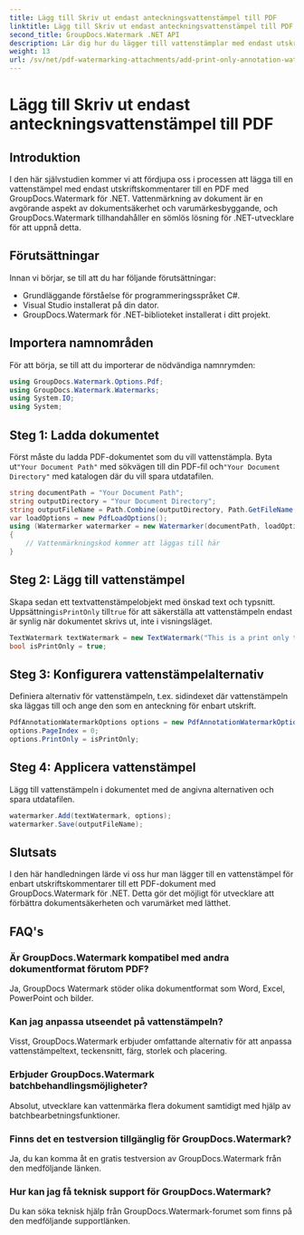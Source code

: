 ```yaml
---
title: Lägg till Skriv ut endast anteckningsvattenstämpel till PDF
linktitle: Lägg till Skriv ut endast anteckningsvattenstämpel till PDF
second_title: GroupDocs.Watermark .NET API
description: Lär dig hur du lägger till vattenstämplar med endast utskriftskommentarer till PDF-filer med GroupDocs.Watermark for .NET. Förbättra dokumentsäkerhet och varumärke utan ansträngning.
weight: 13
url: /sv/net/pdf-watermarking-attachments/add-print-only-annotation-watermark-pdf/
---
```


# Lägg till Skriv ut endast anteckningsvattenstämpel till PDF

## Introduktion
I den här självstudien kommer vi att fördjupa oss i processen att lägga till en vattenstämpel med endast utskriftskommentarer till en PDF med GroupDocs.Watermark för .NET. Vattenmärkning av dokument är en avgörande aspekt av dokumentsäkerhet och varumärkesbyggande, och GroupDocs.Watermark tillhandahåller en sömlös lösning för .NET-utvecklare för att uppnå detta.
## Förutsättningar
Innan vi börjar, se till att du har följande förutsättningar:
- Grundläggande förståelse för programmeringsspråket C#.
- Visual Studio installerat på din dator.
- GroupDocs.Watermark för .NET-biblioteket installerat i ditt projekt.

## Importera namnområden
För att börja, se till att du importerar de nödvändiga namnrymden:
```csharp
using GroupDocs.Watermark.Options.Pdf;
using GroupDocs.Watermark.Watermarks;
using System.IO;
using System;
```
## Steg 1: Ladda dokumentet
 Först måste du ladda PDF-dokumentet som du vill vattenstämpla. Byta ut`"Your Document Path"` med sökvägen till din PDF-fil och`"Your Document Directory"` med katalogen där du vill spara utdatafilen.
```csharp
string documentPath = "Your Document Path";
string outputDirectory = "Your Document Directory";
string outputFileName = Path.Combine(outputDirectory, Path.GetFileName(documentPath));
var loadOptions = new PdfLoadOptions();
using (Watermarker watermarker = new Watermarker(documentPath, loadOptions))
{
    // Vattenmärkningskod kommer att läggas till här
}
```
## Steg 2: Lägg till vattenstämpel
Skapa sedan ett textvattenstämpelobjekt med önskad text och typsnitt. Uppsättning`isPrintOnly` till`true` för att säkerställa att vattenstämpeln endast är synlig när dokumentet skrivs ut, inte i visningsläget.
```csharp
TextWatermark textWatermark = new TextWatermark("This is a print only test watermark. It won't appear in view mode.", new Font("Arial", 8));
bool isPrintOnly = true;
```
## Steg 3: Konfigurera vattenstämpelalternativ
Definiera alternativ för vattenstämpeln, t.ex. sidindexet där vattenstämpeln ska läggas till och ange den som en anteckning för enbart utskrift.
```csharp
PdfAnnotationWatermarkOptions options = new PdfAnnotationWatermarkOptions();
options.PageIndex = 0;
options.PrintOnly = isPrintOnly;
```
## Steg 4: Applicera vattenstämpel
Lägg till vattenstämpeln i dokumentet med de angivna alternativen och spara utdatafilen.
```csharp
watermarker.Add(textWatermark, options);
watermarker.Save(outputFileName);
```

## Slutsats
I den här handledningen lärde vi oss hur man lägger till en vattenstämpel för enbart utskriftskommentarer till ett PDF-dokument med GroupDocs.Watermark för .NET. Detta gör det möjligt för utvecklare att förbättra dokumentsäkerheten och varumärket med lätthet.
## FAQ's
### Är GroupDocs.Watermark kompatibel med andra dokumentformat förutom PDF?
Ja, GroupDocs Watermark stöder olika dokumentformat som Word, Excel, PowerPoint och bilder.
### Kan jag anpassa utseendet på vattenstämpeln?
Visst, GroupDocs.Watermark erbjuder omfattande alternativ för att anpassa vattenstämpeltext, teckensnitt, färg, storlek och placering.
### Erbjuder GroupDocs.Watermark batchbehandlingsmöjligheter?
Absolut, utvecklare kan vattenmärka flera dokument samtidigt med hjälp av batchbearbetningsfunktioner.
### Finns det en testversion tillgänglig för GroupDocs.Watermark?
Ja, du kan komma åt en gratis testversion av GroupDocs.Watermark från den medföljande länken.
### Hur kan jag få teknisk support för GroupDocs.Watermark?
Du kan söka teknisk hjälp från GroupDocs.Watermark-forumet som finns på den medföljande supportlänken.